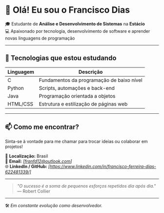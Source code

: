 # 👋 Olá! Eu sou o Francisco Dias

🎓 Estudante de **Análise e Desenvolvimento de Sistemas** na **Estácio**  
💻 Apaixonado por tecnologia, desenvolvimento de software e aprender novas linguagens de programação

---

## 🚀 Tecnologias que estou estudando

| Linguagem | Descrição                          |
|-----------|-------------------------------------|
| C         | Fundamentos da programação de baixo nível |
| Python    | Scripts, automações e back-end      |
| Java      | Programação orientada a objetos     |
| HTML/CSS  | Estrutura e estilização de páginas web |

---

## 📫 Como me encontrar?

Sinta-se à vontade para me chamar para trocar ideias ou colaborar em projetos!

📍 **Localização:** Brasil  
📧 **Email:** *[franfd12@outlook.com]*  
🌐 **LinkedIn / GitHub:** *[https://www.linkedin.com/in/francisco-ferreira-dias-622481339/]*

---

> _"O sucesso é a soma de pequenos esforços repetidos dia após dia."_  
> — Robert Collier

---
🛠️ _Em constante evolução como desenvolvedor._
